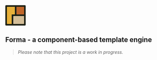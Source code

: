 <img src="images/logo.svg" width="64" height="64">

## Forma - a component-based template engine

> _Please note that this project is a work in progress._
